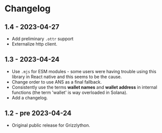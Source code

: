 # Changelog 

## 1.4 - 2023-04-27

- Add preliminary `.ottr` support
- Externalize http client.

## 1.3 - 2023-04-24

- Use `.mjs` for ESM modules - some users were having trouble using this library in React native and this seems to be the cause.
- Change order to use ANS as a final fallback.
- Consistently use the terms **wallet names** and **wallet address** in internal functions (the term 'wallet' is way overloaded in Solana).
- Add a changelog.

## 1.2 - pre 2023-04-24

 - Original public release for Grizzlython.
